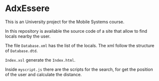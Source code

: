 # AdxEssere

This is an University project for the Mobile Systems course.

In this repository is available the source code of a site that allow to find locals nearby the user.

The file `Database.xml` has the list of the locals. The xml follow the structure of `Database.dtd`.

`Index.xsl` generate the `Index.html`.

Inside `myscript.js` there are the scripts for the search, for get the position of the user and calculate the distance.
